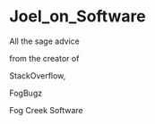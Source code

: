 # Joel_on_Software

All the sage advice

from the creator of

StackOverflow, 

FogBugz

Fog Creek Software


